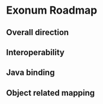 # Exonum Roadmap

## Overall direction

## Interoperability

## Java binding

## Object related mapping

